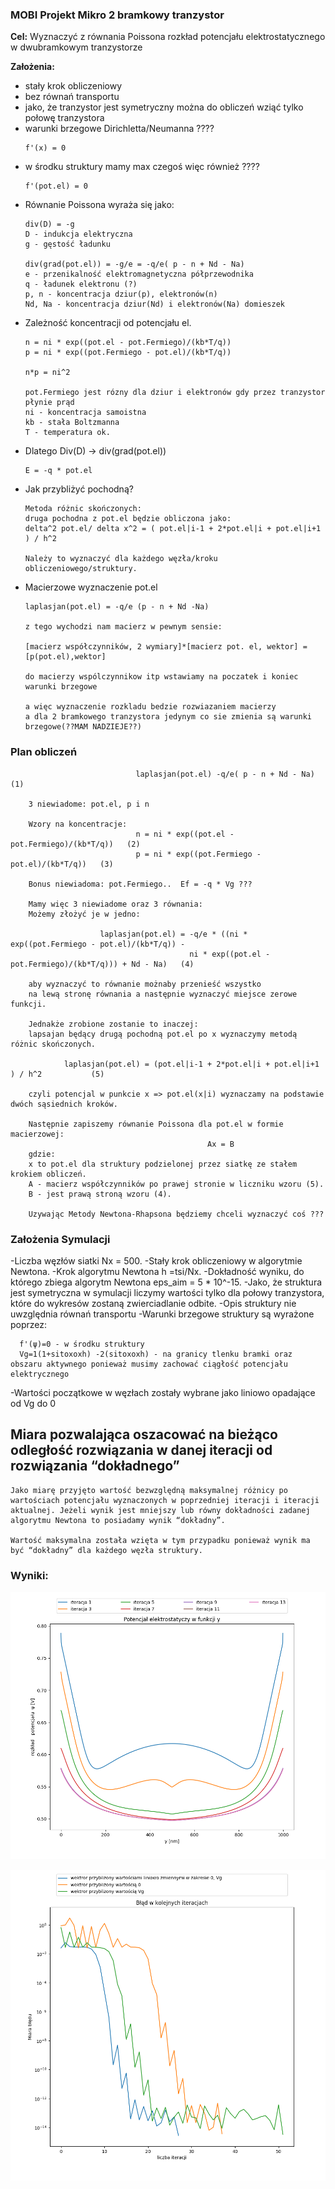 ### MOBI Projekt Mikro 2 bramkowy tranzystor

**Cel:** Wyznaczyć z równania Poissona rozkład potencjału elektrostatycznego w dwubramkowym tranzystorze

**Założenia:**
- stały krok obliczeniowy
- bez równań transportu
- jako, że tranzystor jest symetryczny można do obliczeń wziąć tylko połowę tranzystora
- warunki brzegowe Dirichletta/Neumanna ????
     ```
     f'(x) = 0
     ```
- w środku struktury mamy max czegoś więc również ????
    ```
    f'(pot.el) = 0
    ```
- Równanie Poissona wyraża się jako:
    ```
    div(D) = -g
    D - indukcja elektryczna
    g - gęstość ładunku

    div(grad(pot.el)) = -g/e = -q/e( p - n + Nd - Na)
    e - przenikalność elektromagnetyczna półprzewodnika
    q - ładunek elektronu (?)
    p, n - koncentracja dziur(p), elektronów(n)
    Nd, Na - koncentracja dziur(Nd) i elektronów(Na) domieszek
    ```
- Zależność koncentracji od potencjału el.
    ```
    n = ni * exp((pot.el - pot.Fermiego)/(kb*T/q))
    p = ni * exp((pot.Fermiego - pot.el)/(kb*T/q))

    n*p = ni^2

    pot.Fermiego jest rózny dla dziur i elektronów gdy przez tranzystor płynie prąd
    ni - koncentracja samoistna
    kb - stała Boltzmanna
    T - temperatura ok.
    ```
- Dlatego Div(D) -> div(grad(pot.el))
  ```
  E = -q * pot.el
  ```
- Jak przybliżyć pochodną?
    ```
    Metoda różnic skończonych:
    druga pochodna z pot.el będzie obliczona jako:
    delta^2 pot.el/ delta x^2 = ( pot.el|i-1 + 2*pot.el|i + pot.el|i+1 ) / h^2

    Należy to wyznaczyć dla każdego węzła/kroku obliczeniowego/struktury.
    ```
- Macierzowe wyznaczenie pot.el
  ```
  laplasjan(pot.el) = -q/e (p - n + Nd -Na)

  z tego wychodzi nam macierz w pewnym sensie:

  [macierz współczynników, 2 wymiary]*[macierz pot. el, wektor] = [p(pot.el),wektor]

  do macierzy wspólczynnikow itp wstawiamy na poczatek i koniec warunki brzegowe

  a więc wyznaczenie rozkladu bedzie rozwiazaniem macierzy
  a dla 2 bramkowego tranzystora jedynym co sie zmienia są warunki brzegowe(??MAM NADZIEJE??)
  ```
### Plan obliczeń
```
                            laplasjan(pot.el) -q/e( p - n + Nd - Na)         (1)

    3 niewiadome: pot.el, p i n

    Wzory na koncentracje:
                            n = ni * exp((pot.el - pot.Fermiego)/(kb*T/q))   (2)
                            p = ni * exp((pot.Fermiego - pot.el)/(kb*T/q))   (3)

    Bonus niewiadoma: pot.Fermiego..  Ef = -q * Vg ???

    Mamy więc 3 niewiadome oraz 3 równania:
    Możemy złożyć je w jedno:

                    laplasjan(pot.el) = -q/e * ((ni * exp((pot.Fermiego - pot.el)/(kb*T/q)) -
                                        ni * exp((pot.el - pot.Fermiego)/(kb*T/q))) + Nd - Na)   (4)

    aby wyznaczyć to równanie możnaby przenieść wszystko
    na lewą stronę równania a następnie wyznaczyć miejsce zerowe funkcji.

    Jednakże zrobione zostanie to inaczej:
    lapsajan będący drugą pochodną pot.el po x wyznaczymy metodą różnic skończonych.

            laplasjan(pot.el) = (pot.el|i-1 + 2*pot.el|i + pot.el|i+1 ) / h^2           (5)

    czyli potencjal w punkcie x => pot.el(x|i) wyznaczamy na podstawie dwóch sąsiednich kroków.

    Następnie zapiszemy równanie Poissona dla pot.el w formie macierzowej:
                                            Ax = B
    gdzie:
    x to pot.el dla struktury podzielonej przez siatkę ze stałem krokiem obliczeń.
    A - macierz współczynników po prawej stronie w liczniku wzoru (5).
    B - jest prawą stroną wzoru (4).

    Uzywając Metody Newtona-Rhapsona będziemy chceli wyznaczyć coś ???

```
### Założenia Symulacji
-Liczba węzłów siatki Nx = 500.
-Stały krok obliczeniowy w algorytmie Newtona.
-Krok algorytmu Newtona h =tsi/Nx.
-Dokładność wyniku, do którego zbiega algorytm Newtona eps_aim = 5 * 10^-15.
-Jako, że struktura jest symetryczna w symulacji liczymy wartości tylko dla połowy tranzystora, które do wykresów zostaną zwierciadlanie odbite.
-Opis struktury nie uwzględnia równań transportu
-Warunki brzegowe struktury są wyrażone poprzez:
```
  f'(ψ)=0 - w środku struktury
  Vg=1(1+sitoxoxh) -2(sitoxoxh) - na granicy tlenku bramki oraz obszaru aktywnego ponieważ musimy zachować ciągłość potencjału elektrycznego
```
-Wartości początkowe w węzłach zostały wybrane jako liniowo opadające od Vg do 0

## Miara pozwalająca oszacować na bieżąco odległość rozwiązania w danej iteracji od rozwiązania “dokładnego”
```
Jako miarę przyjęto wartość bezwzględną maksymalnej różnicy po wartościach potencjału wyznaczonych w poprzedniej iteracji i iteracji aktualnej. Jeżeli wynik jest mniejszy lub równy dokładności zadanej algorytmu Newtona to posiadamy wynik “dokładny”.

Wartość maksymalna została wzięta w tym przypadku ponieważ wynik ma być “dokładny” dla każdego węzła struktury.
```
### Wyniki:

![alt text](https://github.com/gracja000/mobi-proj1/blob/master/Wyniki/figure_1.png)

![alt text](https://github.com/gracja000/mobi-proj1/blob/master/Wyniki/figure_2.png)
